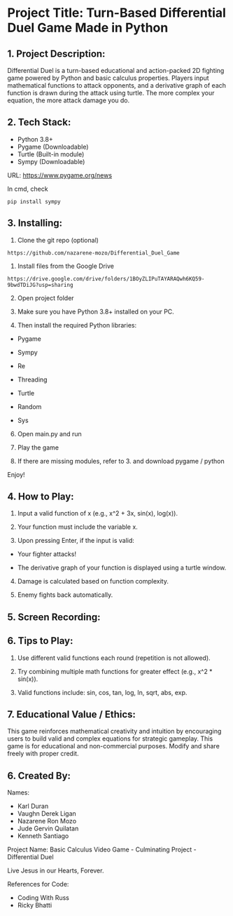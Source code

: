 # Project Title: Turn-Based Differential Duel Game Made in Python

## 1. Project Description:

Differential Duel is a turn-based educational and action-packed 2D fighting game powered by Python and basic calculus properties. Players input mathematical functions to attack opponents, and a derivative graph of each function is drawn during the attack using turtle. The more complex your equation, the more attack damage you do.


## 2. Tech Stack:

- Python 3.8+
- Pygame (Downloadable)
- Turtle (Built-in module)
- Sympy (Downloadable)

URL: [https://www.pygame.org/news ](https://www.pygame.org/news)

In cmd, check 
```
pip install sympy
```


## 3. Installing:

1. Clone the git repo (optional)

```
https://github.com/nazarene-mozo/Differential_Duel_Game
```

1. Install files from the Google Drive

```
https://drive.google.com/drive/folders/1BOyZLIPuTAYARAQwh6KQ59-9bwdTDiJG?usp=sharing 
```

2. Open project folder

3. Make sure you have Python 3.8+ installed on your PC.

4. Then install the required Python libraries:

- Pygame

- Sympy

- Re

- Threading

- Turtle

- Random

- Sys

6. Open main.py and run

7. Play the game

8. If there are missing modules, refer to 3. and download pygame / python

Enjoy!


## 4. How to Play:

1. Input a valid function of x (e.g., x^2 + 3x, sin(x), log(x)).

2. Your function must include the variable x.

3. Upon pressing Enter, if the input is valid:

- Your fighter attacks!

- The derivative graph of your function is displayed using a turtle window.

4. Damage is calculated based on function complexity.

5. Enemy fights back automatically.


## 5. Screen Recording:


## 6. Tips to Play:

1. Use different valid functions each round (repetition is not allowed).

2. Try combining multiple math functions for greater effect (e.g., x^2 * sin(x)).

3. Valid functions include: sin, cos, tan, log, ln, sqrt, abs, exp.


## 7. Educational Value / Ethics:

This game reinforces mathematical creativity and intuition by encouraging users to build valid and complex equations for strategic gameplay. This game is for educational and non-commercial purposes. Modify and share freely with proper credit.


## 6. Created By:

Names: 
- Karl Duran
- Vaughn Derek Ligan
- Nazarene Ron Mozo
- Jude Gervin Quilatan
- Kenneth Santiago

Project Name: Basic Calculus Video Game - Culminating Project - Differential Duel

Live Jesus in our Hearts, Forever.

References for Code:
- Coding With Russ
- Ricky Bhatti

